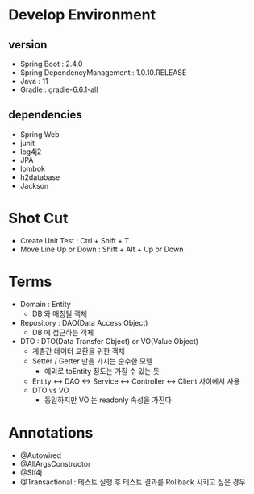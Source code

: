 # Develop Environment
## version

* Spring Boot : 2.4.0
* Spring DependencyManagement : 1.0.10.RELEASE
* Java : 11
* Gradle : gradle-6.6.1-all

## dependencies 
* Spring Web
* junit
* log4j2
* JPA
* lombok
* h2database
* Jackson

# Shot Cut
* Create Unit Test : Ctrl + Shift + T
* Move Line Up or Down : Shift + Alt + Up or Down

# Terms
* Domain : Entity
    * DB 와 매칭될 객체
* Repository : DAO(Data Access Object)
    * DB 에 접근하는 객체
* DTO : DTO(Data Transfer Object) or VO(Value Object)
    * 계층간 데이터 교환을 위한 객체
    * Setter / Getter 만을 가지는 순수한 모델
        * 예외로 toEntity 정도는 가질 수 있는 듯
    * Entity <-> DAO <-> Service <-> Controller <-> Client 사이에서 사용
    * DTO vs VO
        * 동일하지만 VO 는 readonly 속성을 가진다
        
# Annotations
* @Autowired
* @AllArgsConstructor
* @Slf4j
* @Transactional : 테스트 실행 후 테스트 결과를 Rollback 시키고 싶은 경우